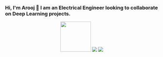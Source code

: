 ### Hi, I'm Arooj 👋 I am an Electrical Engineer looking to collaborate on Deep Learning projects. 
<div id="header" align="center">
  <img src="https://media.giphy.com/media/1sgetPM00wWqJpVUTl/giphy.gif" width="100"/>
  <img src="https://media.giphy.com/media/VdoIFLsMIlwzfKD520/giphy.gif/"/>
  <img src="https://media.giphy.com/media/IauL6LvGNlT3ffhcqq/giphy.gif"/>
</div>



